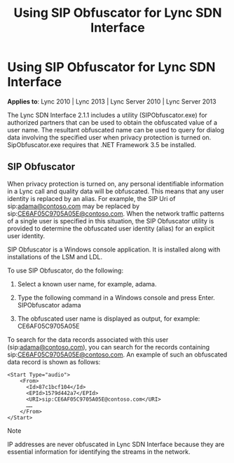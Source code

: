 ﻿---
title: Using SIP Obfuscator for Lync SDN Interface
TOCTitle: Using SIP Obfuscator for Lync SDN Interface
ms:assetid: d71f5c20-627e-43ed-8127-53e0d1c193ad
ms:mtpsurl: https://msdn.microsoft.com/en-us/library/Dn785221(v=office.15)
ms:contentKeyID: 62952705
ms.date: 02/16/2015
mtps_version: v=office.15
---

# Using SIP Obfuscator for Lync SDN Interface


**Applies to**: Lync 2010 | Lync 2013 | Lync Server 2010 | Lync Server 2013

The Lync SDN Interface 2.1.1 includes a utility (SIPObfuscator.exe) for authorized partners that can be used to obtain the obfuscated value of a user name. The resultant obfuscated name can be used to query for dialog data involving the specified user when privacy protection is turned on. SipObfuscator.exe requires that .NET Framework 3.5 be installed.

## SIP Obfuscator

When privacy protection is turned on, any personal identifiable information in a Lync call and quality data will be obfuscated. This means that any user identity is replaced by an alias. For example, the SIP Uri of sip:adama@contoso.com may be replaced by sip:CE6AF05C9705A05E@contoso.com. When the network traffic patterns of a single user is specified in this situation, the SIP Obfuscator utility is provided to determine the obfuscated user identity (alias) for an explicit user identity.

SIP Obfuscator is a Windows console application. It is installed along with installations of the LSM and LDL.

To use SIP Obfuscator, do the following:

1.  Select a known user name, for example, adama.

2.  Type the following command in a Windows console and press Enter.  
    SIPObfuscator adama

3.  The obfuscated user name is displayed as output, for example:  
    CE6AF05C9705A05E

To search for the data records associated with this user (sip:adama@contoso.com), you can search for the records containing sip:CE6AF05C9705A05E@contoso.com. An example of such an obfuscated data record is shown as follows:

    <Start Type="audio">
        <From>
          <Id>87c1bcf104</Id>
          <EPId>1579d442a7</EPId>
          <URI>sip:CE6AF05C9705A05E@contoso.com</URI>
          ……
        </From>
    </Start>


> [!NOTE]
> <P>IP addresses are never obfuscated in Lync SDN Interface because they are essential information for identifying the streams in the network.</P>



